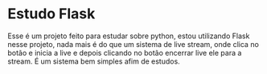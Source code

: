# Estudo Flask

Esse é um projeto feito para estudar sobre python, estou utilizando Flask nesse projeto, nada mais é do que um sistema de live stream, onde clica no botão e inicia a live e depois clicando no botão encerrar live ele para a stream.
É um sistema bem simples afim de estudos.
